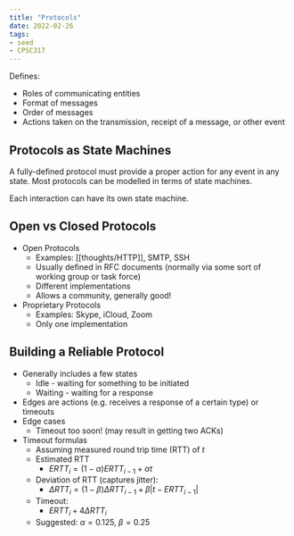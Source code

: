 ```yaml
---
title: "Protocols"
date: 2022-02-26
tags:
- seed
- CPSC317
---
```


Defines:  
- Roles of communicating entities  
- Format of messages  
- Order of messages  
- Actions taken on the transmission, receipt of a message, or other event

## Protocols as State Machines
A fully-defined protocol must provide a proper action for any event in any state. Most protocols can be modelled in terms of state machines.

Each interaction can have its own state machine.

## Open vs Closed Protocols
- Open Protocols
	- Examples: [[thoughts/HTTP]], SMTP, SSH
	- Usually defined in RFC documents (normally via some sort of working group or task force)
	- Different implementations
	- Allows a community, generally good!
- Proprietary Protocols
	- Examples: Skype, iCloud, Zoom
	- Only one implementation

## Building a Reliable Protocol
- Generally includes a few states
	- Idle - waiting for something to be initiated
	- Waiting - waiting for a response
- Edges are actions (e.g. receives a response of a certain type) or timeouts
- Edge cases
	- Timeout too soon! (may result in getting two ACKs)
- Timeout formulas
	- Assuming measured round trip time (RTT) of $t$
	- Estimated RTT
		- $ERTT_i = (1-\alpha) ERTT_{i-1} + \alpha t$
	- Deviation of RTT (captures jitter):
		- $\Delta RTT_i = (1 - \beta)\Delta RTT_{i-1} + \beta |t - ERTT_{i-1}|$
	- Timeout:
		- $ERTT_i + 4 \Delta RTT_{i}$
	- Suggested: $\alpha = 0.125$, $\beta = 0.25$